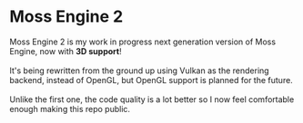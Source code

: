 # Moss Engine 2
Moss Engine 2 is my work in progress next generation version of Moss Engine, now with **3D support**!<br /><br />
It's being rewritten from the ground up using Vulkan as the rendering backend, instead of OpenGL, but OpenGL support is planned for the future.<br /><br /> Unlike the first one, the code quality is a lot better so I now feel comfortable enough making this repo public.
